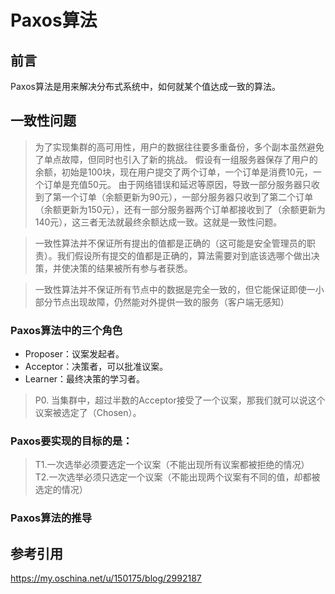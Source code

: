 # Paxos算法
## 前言
Paxos算法是用来解决分布式系统中，如何就某个值达成一致的算法。

## 一致性问题
> 为了实现集群的高可用性，用户的数据往往要多重备份，多个副本虽然避免了单点故障，但同时也引入了新的挑战。
  假设有一组服务器保存了用户的余额，初始是100块，现在用户提交了两个订单，一个订单是消费10元，一个订单是充值50元。
> 由于网络错误和延迟等原因，导致一部分服务器只收到了第一个订单（余额更新为90元），一部分服务器只收到了第二个订单（余额更新为150元），还有一部分服务器两个订单都接收到了（余额更新为140元），这三者无法就最终余额达成一致。这就是一致性问题。

> 一致性算法并不保证所有提出的值都是正确的（这可能是安全管理员的职责）。我们假设所有提交的值都是正确的，算法需要对到底该选哪个做出决策，并使决策的结果被所有参与者获悉。

> 一致性算法并不保证所有节点中的数据是完全一致的，但它能保证即使一小部分节点出现故障，仍然能对外提供一致的服务（客户端无感知）

### Paxos算法中的三个角色
- Proposer：议案发起者。
- Acceptor：决策者，可以批准议案。
- Learner：最终决策的学习者。

> P0. 当集群中，超过半数的Acceptor接受了一个议案，那我们就可以说这个议案被选定了（Chosen）。


### Paxos要实现的目标的是：
> T1.一次选举必须要选定一个议案（不能出现所有议案都被拒绝的情况）
  T2.一次选举必须只选定一个议案（不能出现两个议案有不同的值，却都被选定的情况）

### Paxos算法的推导


## 参考引用
https://my.oschina.net/u/150175/blog/2992187
